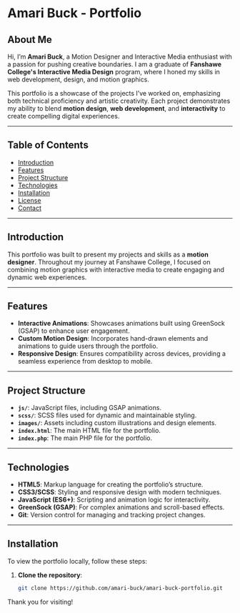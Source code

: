 # Amari Buck - Portfolio

## **About Me**
Hi, I’m **Amari Buck**, a Motion Designer and Interactive Media enthusiast with a passion for pushing creative boundaries. I am a graduate of **Fanshawe College's Interactive Media Design** program, where I honed my skills in web development, design, and motion graphics.

This portfolio is a showcase of the projects I’ve worked on, emphasizing both technical proficiency and artistic creativity. Each project demonstrates my ability to blend **motion design**, **web development**, and **interactivity** to create compelling digital experiences.

---

## **Table of Contents**
- [Introduction](#introduction)
- [Features](#features)
- [Project Structure](#project-structure)
- [Technologies](#technologies)
- [Installation](#installation)
- [License](#license)
- [Contact](#contact)

--- 

## **Introduction**
This portfolio was built to present my projects and skills as a **motion designer**. Throughout my journey at Fanshawe College, I focused on combining motion graphics with interactive media to create engaging and dynamic web experiences.

---

## **Features**
- **Interactive Animations**: Showcases animations built using GreenSock (GSAP) to enhance user engagement.
- **Custom Motion Design**: Incorporates hand-drawn elements and animations to guide users through the portfolio.
- **Responsive Design**: Ensures compatibility across devices, providing a seamless experience from desktop to mobile.

---

## **Project Structure**
- **`js/`**: JavaScript files, including GSAP animations.
- **`scss/`**: SCSS files used for dynamic and maintainable styling.
- **`images/`**: Assets including custom illustrations and design elements.
- **`index.html`**: The main HTML file for the portfolio.
- **`index.php`**: The main PHP file for the portfolio.
---

## **Technologies**
- **HTML5**: Markup language for creating the portfolio’s structure.
- **CSS3/SCSS**: Styling and responsive design with modern techniques.
- **JavaScript (ES6+)**: Scripting and animation logic for interactivity.
- **GreenSock (GSAP)**: For complex animations and scroll-based effects.
- **Git**: Version control for managing and tracking project changes.

---

## **Installation**
To view the portfolio locally, follow these steps:

1. **Clone the repository**:
   ```bash
   git clone https://github.com/amari-buck/amari-buck-portfolio.git


Thank you for visiting!